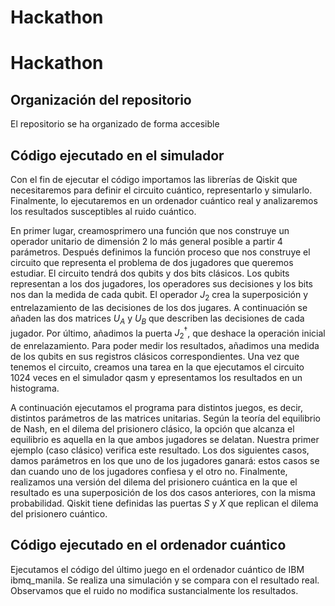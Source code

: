 # Hackathon
# Hackathon

## Organización del repositorio 

El repositorio se ha organizado de forma accesible 

## Código ejecutado en el simulador

Con el fin de ejecutar el código importamos las librerías de Qiskit que necesitaremos para definir el circuito cuántico, representarlo y simularlo. Finalmente, lo ejecutaremos en un ordenador cuántico real y analizaremos los resultados susceptibles al ruido cuántico.

En primer lugar, creamosprimero una función que nos construye un operador unitario de dimensión 2 lo más general posible a partir 4 parámetros. Después definimos la función proceso que nos construye el circuito que representa el problema de dos jugadores que queremos estudiar. El circuito tendrá dos qubits y dos bits clásicos. Los qubits representan a los dos jugadores, los operadores sus decisiones y los bits nos dan la medida de cada qubit. El operador $J_2$ crea la superposición y entrelazamiento de las decisiones de los dos jugares. A continuación se añaden las dos matrices $U_A$ y $U_B$ que describen las decisiones de cada jugador. Por último, añadimos la puerta $J_2^\dagger$, que deshace la operación inicial de enrelazamiento. Para poder medir los resultados, añadimos una medida de los qubits en sus registros clásicos correspondientes. Una vez que tenemos el circuito, creamos una tarea en la que ejecutamos el circuito 1024 veces en el simulador qasm y epresentamos los resultados en un histograma.

A continuación ejecutamos el programa para distintos juegos, es decir, distintos parámetros de las matrices unitarias. Según la teoría del equilibrio de Nash, en el dilema del prisionero clásico, la opción que alcanza el equilibrio es aquella en la que ambos jugadores se delatan. Nuestra primer ejemplo (caso clásico) verifica este resultado. Los dos siguientes casos, damos parámetros en los que uno de los jugadores ganará: estos casos se dan cuando uno de los jugadores confiesa y el otro no. Finalmente, realizamos una versión del dilema del prisionero cuántica en la que el resultado es una superposición de los dos casos anteriores, con la misma probabilidad. Qiskit tiene definidas las puertas $S$ y $X$ que replican el dilema del prisionero cuántico.

## Código ejecutado en el ordenador cuántico
Ejecutamos el código del último juego en el ordenador cuántico de IBM ibmq_manila. Se realiza una simulación y se compara con el resultado real. Observamos que el ruido no modifica sustancialmente los resultados.

